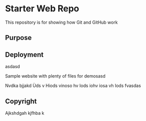 # Starter Web Repo

This repository is for showing how Git and GitHub work

## Purpose

## Deployment
asdasd

Sample website with plenty of files for demosasd

 Nvdka bjjakd 
Ùds v
Hiods vinoso hv
Iods iohv iosa vh
Iods fvasdas

## Copyright

Ajkshdgah kjfhba k